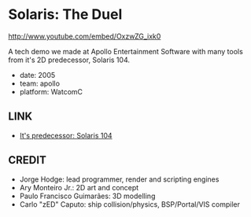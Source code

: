 Solaris: The Duel
=================
http://www.youtube.com/embed/OxzwZG_ixk0

A tech demo we made at Apollo Entertainment Software
with many tools from it's 2D predecessor, Solaris 104.

* date: 2005
* team: apollo
* platform: WatcomC

LINK
----
* [It's predecessor: Solaris 104](https://pt.wikipedia.org/wiki/Solaris_104)

CREDIT
------
* Jorge Hodge: lead programmer, render and scripting engines
* Ary Monteiro Jr.: 2D art and concept
* Paulo Francisco Guimar&atilde;es: 3D modelling
* Carlo "zED" Caputo: ship collision/physics, BSP/Portal/VIS compiler
